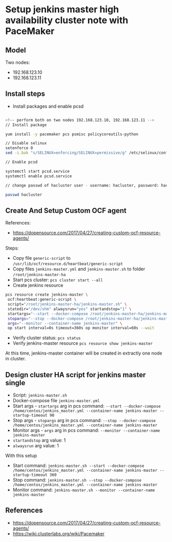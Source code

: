 # Setup jenkins master high availability cluster note with PaceMaker

## Model

Two nodes:

- 192.168.123.10
- 192.168.123.11



## Install steps

- Install packages and enable pcsd

```bash

<!-- perform both on two nodes 192.168.123.10, 192.168.123.11 -->
// Install package

yum install -y pacemaker pcs psmisc policycoreutils-python

// Disable selinux
setenforce 0
sed -i.bak "s/SELINUX=enforcing/SELINUX=permissive/g" /etc/selinux/config

// Enable pcsd

systemctl start pcsd.service
systemctl enable pcsd.service

// change passwd of hacluster user - username: hacluster, password: hacluster

passwd hacluster

```

## Create And Setup Custom OCF agent

References:

- https://dopensource.com/2017/04/27/creating-custom-ocf-resource-agents/

Steps:

- Copy file `generic-script` to `/usr/lib/ocf/resource.d/heartbeat/generic-script`
- Copy files `jenkins-master.yml` and `jenkins-master.sh` to folder `/root/jenkins-master-ha`
- Start pcs cluster: `pcs cluster start --all`
- Create jenkins resource
 
 ```bash
pcs resource create jenkins-master \
  ocf:heartbeat:generic-script \
  script="/root/jenkins-master-ha/jenkins-master.sh" \
  statedir="/dev/shm" alwaysrun="yes" startandstop="1" \
  startargs="--start --docker-compose /root/jenkins-master-ha/jenkins-master.yml --container-name jenkins-master --startup-timeout 360" \ 
  stopargs="--stop --docker-compose /root/jenkins-master-ha/jenkins-master.yml --container-name jenkins-master --startup-timeout 360" \
  args="--monitor --container-name jenkins-master" \
  op start interval=0s timeout=360s op monitor interval=60s --wait
```

- Verify cluster status: `pcs status`
- Verify jenkins-master resource `pcs resource show jenkins-master`

At this time, jenkins-master container will be created in extractly one node in cluster.

## Design cluster HA script for jenkins master single

- Script: `jenkins-master.sh`
- Docker-compose file `jenkins-master.yml`
- Start args - `startargs` arg in pcs command: `--start --docker-compose /home/centos/jenkins_master.yml --container-name jenkins-master --startup-timeout 90`
- Stop args - `stopargs` arg in pcs command: `--stop --docker-compose /home/centos/jenkins_master.yml --container-name jenkins-master`
- Monitor args - `args` arg in pcs command: `--monitor --container-name jenkins-master`
- `startandstop` arg value: 1
- `alwaysrun` arg value: 1

With this setup

- Start command:  `jenkins-master.sh --start --docker-compose /home/centos/jenkins_master.yml --container-name jenkins-master --startup-timeout 360`
- Stop command:  `jenkins-master.sh --stop --docker-compose /home/centos/jenkins_master.yml --container-name jenkins-master`
- Monitor command: `jenkins-master.sh --monitor --container-name jenkins-master`

## References

- https://dopensource.com/2017/04/27/creating-custom-ocf-resource-agents/
- https://wiki.clusterlabs.org/wiki/Pacemaker
